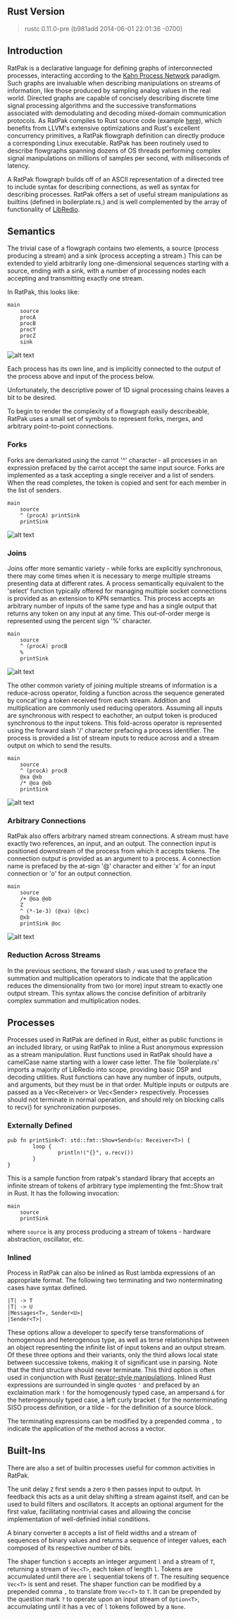 ## Rust Version

> rustc 0.11.0-pre (b981add 2014-06-01 22:01:36 -0700)

## Introduction

RatPak is a declarative language for defining graphs of interconnected processes, interacting according to the [Kahn Process Network](http://itdaniher.com/static/Daniher-KPN.pdf) paradigm. Such graphs are invaluable when describing manipulations on streams of information, like those produced by sampling analog values in the real world. Directed graphs are capable of concisely describing discrete time signal processing algorithms and the successive transformations associated with demodulating and decoding mixed-domain communication protocols. As RatPak compiles to Rust source code (example [here](./stage3.rs)), which benefits from LLVM's extensive optimizations and Rust's excellent concurrency primitives, a RatPak flowgraph definition can directly produce a corresponding Linux executable. RatPak has been routinely used to describe flowgraphs spanning dozens of OS threads performing complex signal manipulations on millions of samples per second, with milliseconds of latency.

A RatPak flowgraph builds off of an ASCII representation of a directed tree to include syntax for describing connections, as well as syntax for describing processes. RatPak offers a set of useful stream manipulations as builtins (defined in boilerplate.rs,) and is well complemented by the array of functionality of [LibRedio](https://github.com/ade-ma/LibRedio).

## Semantics

The trivial case of a flowgraph contains two elements, a source (process producing a stream) and a sink (process accepting a stream.) This can be extended to yield arbitrarily long one-dimensional sequences starting with a source, ending with a sink, with a number of processing nodes each accepting and transmitting exactly one stream.

In RatPak, this looks like:

```
main
	source
	procA
	procB
	procY
	procZ
	sink
```

![alt text](./clips/linear.png "rendered block diagram")

Each process has its own line, and is implicitly connected to the output of the process above and input of the process below.

Unfortunately, the descriptive power of 1D signal processing chains leaves a bit to be desired.

To begin to render the complexity of a flowgraph easily describeable, RatPak uses a small set of symbols to represent forks, merges, and arbitrary point-to-point connections.

### Forks

Forks are demarkated using the carrot '^' character - all processes in an expression prefaced by the carrot accept the same input source. Forks are implemented as a task accepting a single receiver and a list of senders. When the read completes, the token is copied and sent for each member in the list of senders.

```
main
	source
	^ (procA) printSink
	printSink
```

![alt text](./clips/fork.png "rendered block diagram")

### Joins

Joins offer more semantic variety - while forks are explicitly synchronous, there may come times when it is necessary to merge multiple streams presenting data at different rates. A process semantically equivalent to the 'select' function typically offered for managing multiple socket connections is provided as an extension to KPN semantics. This process accepts an arbitrary number of inputs of the same type and has a single output that returns any token on any input at any time. This out-of-order merge is represented using the percent sign '%' character.

```
main
	source
	^ (procA) procB
	%
	printSink
```

![alt text](./clips/forkjoin.png "rendered block diagram")

The other common variety of joining multiple streams of information is a reduce-across operator, folding a function across the sequence generated by concat'ing a token received from each stream. Addition and multiplication are commonly used reducing operators. Assuming all inputs are synchronous with respect to eachother, an output token is produced synchronous to the input tokens. This fold-across operator is represented using the forward slash '/' character prefacing a process identifier. The process is provided a list of stream inputs to reduce across and a stream output on which to send the results.

```
main
	source
	^ (procA) procB
	@xa @xb
	/* @oa @ob
	printSink
```

![alt text](./clips/mulacross.png "rendered block diagram")

### Arbitrary Connections

RatPak also offers arbitrary named stream connections. A stream must have exactly two references, an input, and an output. The connection input is positioned downstream of the process from which it accepts tokens. The connection output is provided as an argument to a process. A connection name is prefaced by the at-sign '@' character and either 'x' for an input connection or 'o' for an output connection.

```
main
	source
	/+ @oa @ob
	Z
	^ (*-1e-3) (@xa) (@xc)
	@xb
	printSink @oc
```

![alt text](./clips/onepolelpf.png "rendered block diagram")

### Reduction Across Streams

In the previous sections, the forward slash `/` was used to preface the summation and multiplication operators to indicate that the application reduces the dimensionality from two (or more) input stream to exactly one output stream. This syntax allows the concise definition of arbitrarily complex summation and multiplication nodes.

## Processes

Processes used in RatPak are defined in Rust, either as public functions in an included library, or using RatPak to inline a Rust anonymous expression as a stream manipulation. Rust functions used in RatPak should have a camelCase name starting with a lower case letter. The file 'boilerplate.rs' imports a majority of LibRedio into scope, providing basic DSP and decoding utilities. Rust functions can have any number of inputs, outputs, and arguments, but they must be in that order. Multiple inputs or outputs are passed as a Vec<Receiver<T>> or Vec<Sender<T>> respectively. Processes should not terminate in normal operation, and should rely on blocking calls to recv() for synchronization purposes.

### Externally Defined

```
pub fn printSink<T: std::fmt::Show+Send>(u: Receiver<T>) {
        loop {
                println!("{}", u.recv())
        }
}
```

This is a sample function from ratpak's standard library that accepts an infinite stream of tokens of arbitrary type implementing the fmt::Show trait in Rust. It has the following invocation:

```
main
	source
	printSink
```

where `source` is any process producing a stream of tokens - hardware abstraction, oscillator, etc.

### Inlined

Process in RatPak can also be inlined as Rust lambda expressions of an appropriate format. The following two terminating and two nonterminating cases have syntax defined.

```
|T| -> T
|T| -> U
|Messages<T>, Sender<U>|
|Sender<T>|
```

These options allow a developer to specify terse transformations of homogenous and heterogenous type, as well as terse relationships between an object representing the infinite list of input tokens and an output stream. Of these three options and their variants, only the third allows local state between successive tokens, making it of significant use in parsing. Note that the third structure should never terminate. This third option is often used in conjunction with Rust [iterator-style manipulations](http://static.rust-lang.org/doc/master/core/iter/trait.Iterator.html). Inlined Rust expressions are surrounded in single quotes `'` and prefaced by an exclaimation mark `!` for the homogenously typed case, an ampersand `&` for the heterogenously typed case, a left curly bracket `{` for the nonterminating SISO process definition, or a tilde `~` for the definition of a source block.

The terminating expressions can be modified by a prepended comma `,` to indicate the application of the method across a vector.

## Built-Ins

There are also a set of builtin processes useful for common activities in RatPak.

The unit delay `Z` first sends a zero `0` then passes input to output. In feedback this acts as a unit delay shifting a stream against itself, and can be used to build filters and oscillators. It accepts an optional argument for the first value, facilitating nontrivial cases and allowing the concise implementation of well-definied initial conditions.

A binary converter `B` accepts a list of field widths and a stream of sequences of binary values and returns a sequence of integer values, each composed of its respective number of bits.

The shaper function `$` accepts an integer argument `l` and a stream of `T`, returning a stream of `Vec<T>`, each token of length `l`. Tokens are accumulated until there are `l` sequential tokens of `T`. The resulting sequence `Vec<T>` is sent and reset. The shaper function can be modified by a prepended comma `,` to translate from `Vec<T>` to `T`. It can be prepended by the question mark `?` to operate upon an input stream of `Option<T>`, accumulating until it has a vec of `l` tokens followed by a `None`.

